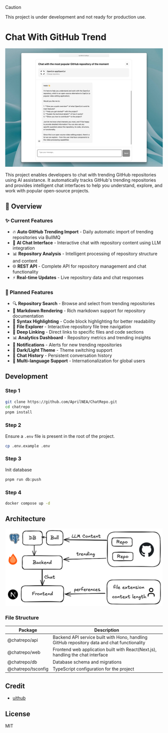 > [!CAUTION]
> This project is under development and not ready for production use.

# Chat With GitHub Trend

![demo](./docs/images/demo.png)

This project enables developers to chat with trending GitHub repositories using AI assistance. It automatically tracks GitHub's trending repositories and provides intelligent chat interfaces to help you understand, explore, and work with popular open-source projects.

## 🤩 Overview

### ✨ Current Features

- 🔥 **Auto GitHub Trending Import** - Daily automatic import of trending repositories via BullMQ
- 🤖 **AI Chat Interface** - Interactive chat with repository content using LLM integration
- 📊 **Repository Analysis** - Intelligent processing of repository structure and content
- 🌐 **REST API** - Complete API for repository management and chat functionality
- ⚡ **Real-time Updates** - Live repository data and chat responses

### 🚀 Planned Features
- 🔍 **Repository Search** - Browse and select from trending repositories
- 📝 **Markdown Rendering** - Rich markdown support for repository documentation
- 🎨 **Syntax Highlighting** - Code block highlighting for better readability
- 📂 **File Explorer** - Interactive repository file tree navigation
- 🔗 **Deep Linking** - Direct links to specific files and code sections
- 📊 **Analytics Dashboard** - Repository metrics and trending insights
- 🔔 **Notifications** - Alerts for new trending repositories
- 🌙 **Dark/Light Theme** - Theme switching support
- 💾 **Chat History** - Persistent conversation history
- 🚀 **Multi-language Support** - Internationalization for global users
  

## Development

### Step 1

```bash
git clone https://github.com/AprilNEA/ChatRepo.git
cd chatrepo
pnpm install
```

### Step 2

Ensure a `.env` file is present in the root of the project.

```bash
cp .env.example .env
```

### Step 3

Init database

```bash
pnpm run db:push
```

### Step 4

```bash
docker compose up -d
```

## Architecture

![](./docs/images/architecture.png)

### File Structure

| Package            | Description                                                                                 |
| ------------------ | ------------------------------------------------------------------------------------------- |
| @chatrepo/api      | Backend API service built with Hono, handling GitHub repository data and chat functionality |
| @chatrepo/web      | Frontend web application built with React(Next.js), handling the chat interface             |
| @chatrepo/db       | Database schema and migrations                                                              |
| @chatrepo/tsconfig | TypeScript configuration for the project                                                    |

## Credit

- [uithub](https://uithub.com)

## License

MIT
